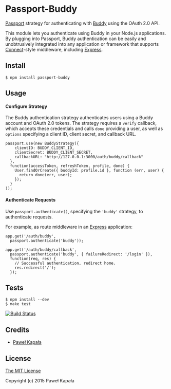 # Passport-Buddy

[Passport](http://passportjs.org/) strategy for authenticating with [Buddy](https://buddy.works/)
using the OAuth 2.0 API.

This module lets you authenticate using Buddy in your Node.js applications.
By plugging into Passport, Buddy authentication can be easily and
unobtrusively integrated into any application or framework that supports
[Connect](http://www.senchalabs.org/connect/)-style middleware, including
[Express](http://expressjs.com/).

## Install

    $ npm install passport-buddy

## Usage

#### Configure Strategy

The Buddy authentication strategy authenticates users using a Buddy account
and OAuth 2.0 tokens.  The strategy requires a `verify` callback, which accepts
these credentials and calls `done` providing a user, as well as `options`
specifying a client ID, client secret, and callback URL.

    passport.use(new BuddyStrategy({
        clientID: BUDDY_CLIENT_ID,
        clientSecret: BUDDY_CLIENT_SECRET,
        callbackURL: "http://127.0.0.1:3000/auth/buddy/callback"
      },
      function(accessToken, refreshToken, profile, done) {
        User.findOrCreate({ buddyId: profile.id }, function (err, user) {
          return done(err, user);
        });
      }
    ));

#### Authenticate Requests

Use `passport.authenticate()`, specifying the `'buddy'` strategy, to
authenticate requests.

For example, as route middleware in an [Express](http://expressjs.com/)
application:

    app.get('/auth/buddy',
      passport.authenticate('buddy'));

    app.get('/auth/buddy/callback', 
      passport.authenticate('buddy', { failureRedirect: '/login' }),
      function(req, res) {
        // Successful authentication, redirect home.
        res.redirect('/');
      });

## Tests

    $ npm install --dev
    $ make test

[![Build Status](https://secure.travis-ci.org/bylek/passport-buddy.png)](http://travis-ci.org/bylek/passport-buddy)

## Credits

  - [Paweł Kapała](http://github.com/bylek)

## License

[The MIT License](http://opensource.org/licenses/MIT)

Copyright (c) 2015 Paweł Kapała

